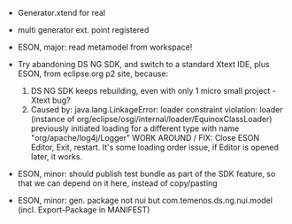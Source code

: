 
* Generator.xtend for real

* multi generator ext. point registered



* ESON, major: read metamodel from workspace!

*  Try abandoning DS NG SDK, and switch to a standard Xtext IDE, plus ESON, from eclipse.org p2 site, because:
	1. DS NG SDK keeps rebuilding, even with only 1 micro small project - Xtext bug?
	2. Caused by: java.lang.LinkageError: loader constraint violation: loader (instance of org/eclipse/osgi/internal/loader/EquinoxClassLoader) previously initiated loading for a different type with name "org/apache/log4j/Logger"
		WORK AROUND / FIX: Close ESON Editor, Exit, restart. It's some loading order issue, if Editor is opened later, it works.


* ESON, minor: should publish test bundle as part of the SDK feature, so that we can depend on it here, instead of copy/pasting
 
* ESON, minor: gen. package not nui but com.temenos.ds.ng.nui.model (incl. Export-Package in MANIFEST)


